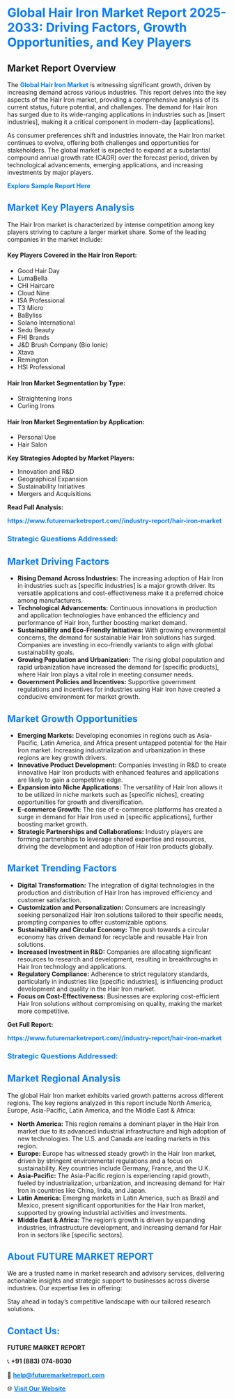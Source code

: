 <h1 style="color: #007BFF;">Global Hair Iron Market Report 2025-2033: Driving Factors, Growth Opportunities, and Key Players</h1>

<section id="overview">
<h2>Market Report Overview</h2>
<p>The <a href="https://www.futuremarketreport.com//industry-report/hair-iron-market" style="color: #007BFF; text-decoration: none;"><strong>Global Hair Iron Market</strong></a> is witnessing significant growth, driven by increasing demand across various industries. This report delves into the key aspects of the Hair Iron market, providing a comprehensive analysis of its current status, future potential, and challenges. The demand for Hair Iron has surged due to its wide-ranging applications in industries such as [insert industries], making it a critical component in modern-day [applications].</p>
<p>As consumer preferences shift and industries innovate, the Hair Iron market continues to evolve, offering both challenges and opportunities for stakeholders. The global market is expected to expand at a substantial compound annual growth rate (CAGR) over the forecast period, driven by technological advancements, emerging applications, and increasing investments by major players.</p>
</section>

<section id="overview">
<p><a href="https://www.futuremarketreport.com//request-sample/reportId=45414" style="color: #007BFF; text-decoration: none;"><strong>Explore Sample Report Here</strong></a></p>
</section>

<section id="key-players">
<h2 style="color: #007BFF;">Market Key Players Analysis</h2>
<p>The Hair Iron market is characterized by intense competition among key players striving to capture a larger market share. Some of the leading companies in the market include:</p>
<h4>Key Players Covered in the Hair Iron Report:</h4>
<ul><li>Good Hair Day</li><li>LumaBella</li><li>CHI Haircare</li><li>Cloud Nine</li><li>ISA Professional</li><li>T3 Micro</li><li>BaByliss</li><li>Solano International</li><li>Sedu Beauty</li><li>FHI Brands</li><li>J&amp;D Brush Company (Bio Ionic)</li><li>Xtava</li><li>Remington</li><li>HSI Professional</li></ul>
<h4>Hair Iron Market Segmentation by Type:</h4>
<ul><li>Straightening Irons</li><li>Curling Irons</li></ul>

<h4>Hair Iron Market Segmentation by Application:</h4>
<ul><li>Personal Use</li><li>Hair Salon</li></ul>
<p><strong>Key Strategies Adopted by Market Players:</strong></p>
<ul>
<li>Innovation and R&D</li>
<li>Geographical Expansion</li>
<li>Sustainability Initiatives</li>
<li>Mergers and Acquisitions</li>
</ul>
</section>

<section>
<p><strong>Read Full Analysis: </strong></p><a href="https://www.futuremarketreport.com//industry-report/hair-iron-market" style="color: #007BFF; text-decoration: none;"><strong>https://www.futuremarketreport.com//industry-report/hair-iron-market</strong></a>
<h3 style="color: #007BFF;">Strategic Questions Addressed:</h3>
</section>

<section id="driving-factors">
<h2 style="color: #007BFF;">Market Driving Factors</h2>
<ul>
<li><strong>Rising Demand Across Industries:</strong> The increasing adoption of Hair Iron in industries such as [specific industries] is a major growth driver. Its versatile applications and cost-effectiveness make it a preferred choice among manufacturers.</li>
<li><strong>Technological Advancements:</strong> Continuous innovations in production and application technologies have enhanced the efficiency and performance of Hair Iron, further boosting market demand.</li>
<li><strong>Sustainability and Eco-Friendly Initiatives:</strong> With growing environmental concerns, the demand for sustainable Hair Iron solutions has surged. Companies are investing in eco-friendly variants to align with global sustainability goals.</li>
<li><strong>Growing Population and Urbanization:</strong> The rising global population and rapid urbanization have increased the demand for [specific products], where Hair Iron plays a vital role in meeting consumer needs.</li>
<li><strong>Government Policies and Incentives:</strong> Supportive government regulations and incentives for industries using Hair Iron have created a conducive environment for market growth.</li>
</ul>
</section>

<section id="growth-opportunities">
<h2 style="color: #007BFF;">Market Growth Opportunities</h2>
<ul>
<li><strong>Emerging Markets:</strong> Developing economies in regions such as Asia-Pacific, Latin America, and Africa present untapped potential for the Hair Iron market. Increasing industrialization and urbanization in these regions are key growth drivers.</li>
<li><strong>Innovative Product Development:</strong> Companies investing in R&D to create innovative Hair Iron products with enhanced features and applications are likely to gain a competitive edge.</li>
<li><strong>Expansion into Niche Applications:</strong> The versatility of Hair Iron allows it to be utilized in niche markets such as [specific niches], creating opportunities for growth and diversification.</li>
<li><strong>E-commerce Growth:</strong> The rise of e-commerce platforms has created a surge in demand for Hair Iron used in [specific applications], further boosting market growth.</li>
<li><strong>Strategic Partnerships and Collaborations:</strong> Industry players are forming partnerships to leverage shared expertise and resources, driving the development and adoption of Hair Iron products globally.</li>
</ul>
</section>

<section id="trending-factors">
<h2 style="color: #007BFF;">Market Trending Factors</h2>
<ul>
<li><strong>Digital Transformation:</strong> The integration of digital technologies in the production and distribution of Hair Iron has improved efficiency and customer satisfaction.</li>
<li><strong>Customization and Personalization:</strong> Consumers are increasingly seeking personalized Hair Iron solutions tailored to their specific needs, prompting companies to offer customizable options.</li>
<li><strong>Sustainability and Circular Economy:</strong> The push towards a circular economy has driven demand for recyclable and reusable Hair Iron solutions.</li>
<li><strong>Increased Investment in R&D:</strong> Companies are allocating significant resources to research and development, resulting in breakthroughs in Hair Iron technology and applications.</li>
<li><strong>Regulatory Compliance:</strong> Adherence to strict regulatory standards, particularly in industries like [specific industries], is influencing product development and quality in the Hair Iron market.</li>
<li><strong>Focus on Cost-Effectiveness:</strong> Businesses are exploring cost-efficient Hair Iron solutions without compromising on quality, making the market more competitive.</li>
</ul>
</section>

<section>
<p><strong>Get Full Report: </strong></p><a href="https://www.futuremarketreport.com//industry-report/hair-iron-market" style="color: #007BFF; text-decoration: none;"><strong>https://www.futuremarketreport.com//industry-report/hair-iron-market</strong></a>
<h3 style="color: #007BFF;">Strategic Questions Addressed:</h3>
</section>


<section id="regional-analysis">
<h2 style="color: #007BFF;">Market Regional Analysis</h2>
<p>The global Hair Iron market exhibits varied growth patterns across different regions. The key regions analyzed in this report include North America, Europe, Asia-Pacific, Latin America, and the Middle East & Africa:</p>
<ul>
<li><strong>North America:</strong> This region remains a dominant player in the Hair Iron market due to its advanced industrial infrastructure and high adoption of new technologies. The U.S. and Canada are leading markets in this region.</li>
<li><strong>Europe:</strong> Europe has witnessed steady growth in the Hair Iron market, driven by stringent environmental regulations and a focus on sustainability. Key countries include Germany, France, and the U.K.</li>
<li><strong>Asia-Pacific:</strong> The Asia-Pacific region is experiencing rapid growth, fueled by industrialization, urbanization, and increasing demand for Hair Iron in countries like China, India, and Japan.</li>
<li><strong>Latin America:</strong> Emerging markets in Latin America, such as Brazil and Mexico, present significant opportunities for the Hair Iron market, supported by growing industrial activities and investments.</li>
<li><strong>Middle East & Africa:</strong> The region’s growth is driven by expanding industries, infrastructure development, and increasing demand for Hair Iron in sectors like [specific sectors].</li>
</ul>
</section>

<footer>
<h2 style="color: #007BFF;">About FUTURE MARKET REPORT</h2>
<p>We are a trusted name in market research and advisory services, delivering actionable insights and strategic support to businesses across diverse industries. Our expertise lies in offering:</p>

<p>Stay ahead in today’s competitive landscape with our tailored research solutions.</p>

<h2 style="color: #007BFF;">Contact Us:</h2>
<p><strong>FUTURE MARKET REPORT</strong></p>
<p>📞 <strong>+91 (883) 074-8030</strong></p>
<p>📧 <strong><a href="mailto:help@futuremarketreport.com" style="color: #007BFF;">help@futuremarketreport.com</a></strong></p>
<p>🌐 <strong><a href="https://www.futuremarketreport.com/" style="color: #007BFF;">Visit Our Website</a></strong></p>
</footer>